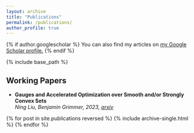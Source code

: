 ```yaml
---
layout: archive
title: "Publications"
permalink: /publications/
author_profile: true
---
```


{% if author.googlescholar %}
  You can also find my articles on <u><a href="{{author.googlescholar}}">my Google Scholar profile</a>.</u>
{% endif %}

{% include base_path %}
## Working Papers

* __Gauges and Accelerated Optimization over Smooth and/or Strongly Convex Sets__  \
_Ning Liu, Benjamin Grimmer, 2023, [arxiv](https://arxiv.org/abs/2303.05037)_



{% for post in site.publications reversed %}
  {% include archive-single.html %}
{% endfor %}
